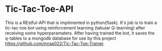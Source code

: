 # Tic-Tac-Toe-API

This is a REstful-API that is implimented in python(flask). It's job is to train a tic-tac-toe bot using reinforcement learning (tabular Q-learning) after receiving some hyperparamaters. After having trained the bot, it saves the q-tables to a mongodb database for use by this project https://github.com/mraa022/Tic-Tac-Toe-Trainer. 

